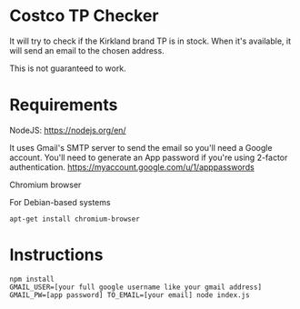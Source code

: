 # Costco TP Checker
It will try to check if the Kirkland brand TP is in stock. When it's available, it will send an email to the chosen address.

This is not guaranteed to work.

# Requirements
NodeJS: https://nodejs.org/en/

It uses Gmail's SMTP server to send the email so you'll need a Google account. You'll need to generate an App password if you're using 2-factor authentication. https://myaccount.google.com/u/1/apppasswords

Chromium browser

For Debian-based systems
```
apt-get install chromium-browser
```
# Instructions

```
npm install
GMAIL_USER=[your full google username like your gmail address] GMAIL_PW=[app password] TO_EMAIL=[your email] node index.js
```
